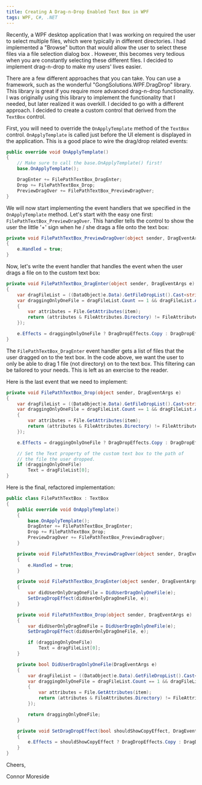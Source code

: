 ```yaml
---
title: Creating A Drag-n-Drop Enabled Text Box in WPF
tags: WPF, C#, .NET
---
```


Recently, a WPF desktop application that I was working on required the user 
to select multiple files, which were typically in different directories. I had 
implemented a "Browse" button that would allow the user to select these files 
via a file selection dialog box . However, this becomes very tedious when you 
are constantly selecting these different files. I decided to implement drag-n-drop
to make my users' lives easier.

There are a few different approaches that you can take. You can use 
a framework, such as the wonderful "GongSolutions.WPF.DragDrop" 
library. This library is great if you require more advanced
drag-n-drop functionality. I was originally using this library to implement 
the functionality that I needed, but later realized it was overkill. I 
decided to go with a different approach. I decided to create a custom control
that derived from the ```TextBox``` control.

First, you will need to override the ``OnApplyTemplate`` method of 
the ```TextBox``` control.  ```OnApplyTemplate``` is called just before the
UI element is displayed in the application. This is a good place to
wire the drag/drop related events:  
  
```cs
public override void OnApplyTemplate()
{
    // Make sure to call the base.OnApplyTemplate() first!
    base.OnApplyTemplate();

    DragEnter += FilePathTextBox_DragEnter;
    Drop += FilePathTextBox_Drop;
    PreviewDragOver += FilePathTextBox_PreviewDragOver;
}
```
  
We will now start implementing the event handlers that we specified 
in the ```OnApplyTemplate``` method. Let's start with the easy one 
first: ```FilePathTextBox_PreviewDragOver```. This handler tells the 
control to show the user the little '+' sign when he / she drags a file 
onto the text box:

```cs
private void FilePathTextBox_PreviewDragOver(object sender, DragEventArgs e)
{
    e.Handled = true;
}
```

Now, let's write the event handler that handles the event when the user drags 
a file on to the custom text box:  
  
```cs
private void FilePathTextBox_DragEnter(object sender, DragEventArgs e)
{
    var dragFileList = ((DataObject)e.Data).GetFileDropList().Cast<string>().ToList();
    var draggingOnlyOneFile = dragFileList.Count == 1 && dragFileList.All(item =>
    {
        var attributes = File.GetAttributes(item);
        return (attributes & FileAttributes.Directory) != FileAttributes.Directory;
    });

    e.Effects = draggingOnlyOneFile ? DragDropEffects.Copy : DragDropEffects.None;
}
```

The ```FilePathTextBox_DragEnter``` event handler gets a list of files that the user 
dragged on to the text box. In the code above, we want the user to only be able to 
drag 1 file (not directory) on to the text box. This filtering can be tailored to your 
needs. This is left as an exercise to the reader.  
  
Here is the last event that we need to implement:  

```cs
private void FilePathTextBox_Drop(object sender, DragEventArgs e)
{
    var dragFileList = ((DataObject)e.Data).GetFileDropList().Cast<string>().ToList();
    var draggingOnlyOneFile = dragFileList.Count == 1 && dragFileList.All(item =>
    {
        var attributes = File.GetAttributes(item);
        return (attributes & FileAttributes.Directory) != FileAttributes.Directory;
    });

    e.Effects = draggingOnlyOneFile ? DragDropEffects.Copy : DragDropEffects.None;

    // Set the Text property of the custom text box to the path of
    // the file the user dropped.
    if (draggingOnlyOneFile)
        Text = dragFileList[0];
}
```

Here is the final, refactored implementation:  
  
```cs
public class FilePathTextBox : TextBox
{
    public override void OnApplyTemplate()
    {
        base.OnApplyTemplate();
        DragEnter += FilePathTextBox_DragEnter;
        Drop += FilePathTextBox_Drop;
        PreviewDragOver += FilePathTextBox_PreviewDragOver;
    }

    private void FilePathTextBox_PreviewDragOver(object sender, DragEventArgs e)
    {
        e.Handled = true;
    }

    private void FilePathTextBox_DragEnter(object sender, DragEventArgs e)
    {
        var didUserOnlyDragOneFile = DidUserDragOnlyOneFile(e);
        SetDragDropEffect(didUserOnlyDragOneFile, e);
    }

    private void FilePathTextBox_Drop(object sender, DragEventArgs e)
    {
        var didUserOnlyDragOneFile = DidUserDragOnlyOneFile(e);
        SetDragDropEffect(didUserOnlyDragOneFile, e);

        if (draggingOnlyOneFile)
            Text = dragFileList[0];
    }

    private bool DidUserDragOnlyOneFile(DragEventArgs e)
    {
        var dragFileList = ((DataObject)e.Data).GetFileDropList().Cast<string>().ToList();
        var draggingOnlyOneFile = dragFileList.Count == 1 && dragFileList.All(item =>
        {
            var attributes = File.GetAttributes(item);
            return (attributes & FileAttributes.Directory) != FileAttributes.Directory;
        });

        return draggingOnlyOneFile;
    }

    private void SetDragDropEffect(bool shouldShowCopyEffect, DragEventArgs e)
    {
        e.Effects = shouldShowCopyEffect ? DragDropEffects.Copy : DragDropEffects.None;
    }
}
```

Cheers,  

Connor Moreside 
